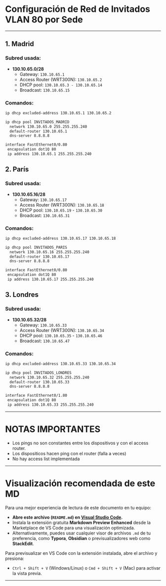 # Configuración de Red de Invitados VLAN 80 por Sede
---
## **1. Madrid**

### Subred usada:
- **130.10.65.0/28**
    - Gateway: `130.10.65.1`
    - Access Router (WRT300N): `130.10.65.2`
    - DHCP pool: `130.10.65.3 - 130.10.65.14`
    - Broadcast: `130.10.65.15`

### Comandos:

```bash
ip dhcp excluded-address 130.10.65.1 130.10.65.2

ip dhcp pool INVITADOS_MADRID
  network 130.10.65.0 255.255.255.240
  default-router 130.10.65.1
  dns-server 8.8.8.8

interface FastEthernet0/0.80
 encapsulation dot1Q 80
 ip address 130.10.65.1 255.255.255.240
```

## **2. París**
### Subred usada:
- **130.10.65.16/28**
    - Gateway: `130.10.65.17`
    - Access Router (WRT300N): `130.10.65.18`
    - DHCP pool: `130.10.65.19` - `130.10.65.30`
    - Broadcast: `130.10.65.31`

### Comandos:

```bash
ip dhcp excluded-address 130.10.65.17 130.10.65.18

ip dhcp pool INVITADOS_PARIS
  network 130.10.65.16 255.255.255.240
  default-router 130.10.65.17
  dns-server 8.8.8.8

interface FastEthernet0/0.80
 encapsulation dot1Q 80
 ip address 130.10.65.17 255.255.255.240
```
## **3. Londres**
### Subred usada:
- **130.10.65.32/28**
    - Gateway: `130.10.65.33`
    - Access Router (WRT300N): `130.10.65.34`
    - DHCP pool: `130.10.65.35` - `130.10.65.46`
    - Broadcast: `130.10.65.47`

### Comandos:
```bash
ip dhcp excluded-address 130.10.65.33 130.10.65.34

ip dhcp pool INVITADOS_LONDRES
  network 130.10.65.32 255.255.255.240
  default-router 130.10.65.33
  dns-server 8.8.8.8

interface FastEthernet0/1.80
 encapsulation dot1Q 80
 ip address 130.10.65.33 255.255.255.240
``` 
---
# NOTAS IMPORTANTES

- Los pings no son constantes entre los dispositivos y con el access router.
- Los dispositicos hacen ping con el router (falla a veces)
- No hay access list implementada

---
# Visualización recomendada de este MD

Para una mejor experiencia de lectura de este documento en tu equipo:

- **Abre este archivo (`README.md`) en [Visual Studio Code](https://code.visualstudio.com/).**
- Instala la extensión gratuita **Markdown Preview Enhanced** desde la Marketplace de VS Code para una visualización optimizada.
- Alternativamente, puedes usar cualquier visor de archivos `.md` de tu preferencia, como **Typora**, **Obsidian** o previsualizadores web como **StackEdit**.

Para previsualizar en VS Code con la extensión instalada, abre el archivo y presiona:
- `Ctrl + Shift + V` (Windows/Linux) o `Cmd + Shift + V` (Mac) para activar la vista previa.

---